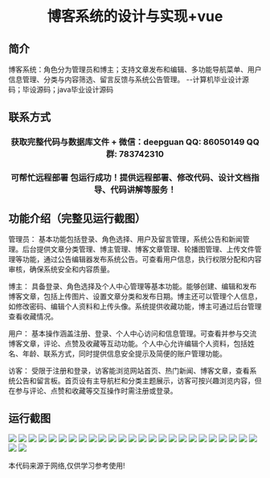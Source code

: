 <p><h1 align="center">博客系统的设计与实现+vue</h1></p>

## 简介
博客系统：角色分为管理员和博主；支持文章发布和编辑、多功能导航菜单、用户信息管理、分类与内容筛选、留言反馈与系统公告管理。    --计算机毕业设计源码；毕设源码；java毕业设计源码


## 联系方式
<p><h3 align="center">获取完整代码与数据库文件 + 微信：deepguan QQ: 86050149 QQ群: 783742310</h3></p>
<p><h3 align="center">可帮忙远程部署 包运行成功！提供远程部署、修改代码、设计文档指导、代码讲解等服务！</h3></p>

## 功能介绍（完整见运行截图）
管理员： 基本功能包括登录、角色选择、用户及留言管理，系统公告和新闻管理。后台提供文章分类管理、博主管理、博客文章管理、轮播图管理、上传文件管理等功能，通过公告编辑器发布系统公告。可查看用户信息，执行权限分配和内容审核，确保系统安全和内容质量。

博主： 具备登录、角色选择及个人中心管理等基本功能。能够创建、编辑和发布博客文章，包括上传图片、设置文章分类和发布日期。博主还可以管理个人信息，如修改密码、编辑个人资料和上传头像。系统提供收藏功能，博主可通过后台管理查看收藏情况。

用户： 基本操作涵盖注册、登录、个人中心访问和信息管理。可查看并参与交流博客文章，评论、点赞及收藏等互动功能。个人中心允许编辑个人资料，包括姓名、年龄、联系方式，同时提供信息安全提示及简便的账户管理功能。

访客： 受限于注册和登录，访客能浏览网站首页、热门新闻、博客文章，查看系统公告和留言板。首页设有主导航栏和分类主题展示，访客可按兴趣浏览内容，但在参与评论、点赞和收藏等交互操作时需注册或登录。


## 运行截图
![](https://bs-1329754181.cos.ap-shanghai.myqcloud.com/ssm/BlogSystem/img/001.jpg)
![](https://bs-1329754181.cos.ap-shanghai.myqcloud.com/ssm/BlogSystem/img/002.jpg)
![](https://bs-1329754181.cos.ap-shanghai.myqcloud.com/ssm/BlogSystem/img/003.jpg)
![](https://bs-1329754181.cos.ap-shanghai.myqcloud.com/ssm/BlogSystem/img/004.jpg)
![](https://bs-1329754181.cos.ap-shanghai.myqcloud.com/ssm/BlogSystem/img/005.jpg)
![](https://bs-1329754181.cos.ap-shanghai.myqcloud.com/ssm/BlogSystem/img/006.jpg)
![](https://bs-1329754181.cos.ap-shanghai.myqcloud.com/ssm/BlogSystem/img/007.jpg)
![](https://bs-1329754181.cos.ap-shanghai.myqcloud.com/ssm/BlogSystem/img/008.jpg)
![](https://bs-1329754181.cos.ap-shanghai.myqcloud.com/ssm/BlogSystem/img/009.jpg)
![](https://bs-1329754181.cos.ap-shanghai.myqcloud.com/ssm/BlogSystem/img/010.jpg)
![](https://bs-1329754181.cos.ap-shanghai.myqcloud.com/ssm/BlogSystem/img/011.jpg)
![](https://bs-1329754181.cos.ap-shanghai.myqcloud.com/ssm/BlogSystem/img/012.jpg)
![](https://bs-1329754181.cos.ap-shanghai.myqcloud.com/ssm/BlogSystem/img/013.jpg)
![](https://bs-1329754181.cos.ap-shanghai.myqcloud.com/ssm/BlogSystem/img/014.jpg)
![](https://bs-1329754181.cos.ap-shanghai.myqcloud.com/ssm/BlogSystem/img/015.jpg)
![](https://bs-1329754181.cos.ap-shanghai.myqcloud.com/ssm/BlogSystem/img/016.jpg)
![](https://bs-1329754181.cos.ap-shanghai.myqcloud.com/ssm/BlogSystem/img/017.jpg)
![](https://bs-1329754181.cos.ap-shanghai.myqcloud.com/ssm/BlogSystem/img/018.jpg)
![](https://bs-1329754181.cos.ap-shanghai.myqcloud.com/ssm/BlogSystem/img/019.jpg)
![](https://bs-1329754181.cos.ap-shanghai.myqcloud.com/ssm/BlogSystem/img/020.jpg)
![](https://bs-1329754181.cos.ap-shanghai.myqcloud.com/ssm/BlogSystem/img/021.jpg)
![](https://bs-1329754181.cos.ap-shanghai.myqcloud.com/ssm/BlogSystem/img/022.jpg)
![](https://bs-1329754181.cos.ap-shanghai.myqcloud.com/ssm/BlogSystem/img/023.jpg)
![](https://bs-1329754181.cos.ap-shanghai.myqcloud.com/ssm/BlogSystem/img/024.jpg)
![](https://bs-1329754181.cos.ap-shanghai.myqcloud.com/ssm/BlogSystem/img/025.jpg)
![](https://bs-1329754181.cos.ap-shanghai.myqcloud.com/ssm/BlogSystem/img/026.jpg)
![](https://bs-1329754181.cos.ap-shanghai.myqcloud.com/ssm/BlogSystem/img/027.jpg)

<p>本代码来源于网络,仅供学习参考使用!</p>
